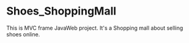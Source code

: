 # Shoes_ShoppingMall
This is MVC frame JavaWeb project. It's a Shopping mall about selling shoes online. 
